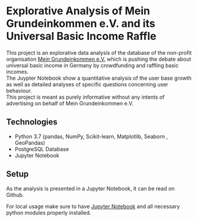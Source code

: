 # Explorative Analysis of Mein Grundeinkommen e.V. and its Universal Basic Income Raffle

This project is an explorative data analysis of the database of the non-profit organisation [Mein Grundeinkommen e.V.](https://www.mein-grundeinkommen.de/) which is pushing the debate about universal basic income in Germany by crowdfunding and raffling basic incomes.<br>
The Juypter Notebook show a quantitative analysis of the user base growth as well as detailed analyses of specific questions concerning user behaviour.<br>
This project is meant as purely informative without any intents of advertising on behalf of Mein Grundeinkommen e.V.<br>
## Technologies
- Python 3.7 (pandas, NumPy, Scikit-learn, Matplotlib, Seaborn , GeoPandas)
- PostgreSQL Database
- Jupyter Notebook

## Setup
As the analysis is presented in a Jupyter Notebook, it can be read on Github.

For local usage make sure to have [Jupyter Notebook](https://jupyter.org/install.html) and all necessary python modules properly installed.
